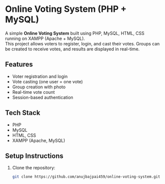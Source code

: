 # Online Voting System (PHP + MySQL)

A simple **Online Voting System** built using PHP, MySQL, HTML, CSS running on XAMPP (Apache + MySQL).  
This project allows voters to register, login, and cast their votes. Groups can be created to receive votes, and results are displayed in real-time.

## Features
- Voter registration and login
- Vote casting (one user = one vote)
- Group creation with photo
- Real-time vote count
- Session-based authentication

## Tech Stack
- PHP
- MySQL
- HTML, CSS
- XAMPP (Apache, MySQL)

## Setup Instructions
1. Clone the repository:
   ```bash
   git clone https://github.com/anujbajpai459/online-voting-system.git
